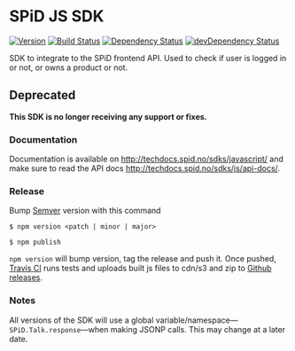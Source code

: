 # SPiD JS SDK

[![Version](https://badge.fury.io/js/spid-sdk-js.svg)](http://badge.fury.io/js/spid-sdk-js) 
[![Build Status](https://travis-ci.org/schibsted/sdk-js.svg?branch=master)](https://travis-ci.org/schibsted/sdk-js)
[![Dependency Status](https://david-dm.org/schibsted/sdk-js.png)](https://david-dm.org/schibsted/sdk-js) 
[![devDependency Status](https://david-dm.org/schibsted/sdk-js/dev-status.png)](https://david-dm.org/schibsted/sdk-js#info=devDependencies&view=table)

SDK to integrate to the SPiD frontend API.
Used to check if user is logged in or not, or owns a product or not.

## Deprecated
**This SDK is no longer receiving any support or fixes.**

### Documentation

Documentation is available on http://techdocs.spid.no/sdks/javascript/
and make sure to read the API docs http://techdocs.spid.no/sdks/js/api-docs/.

### Release

Bump [Semver](http://semver.org/) version with this command

`$ npm version <patch | minor | major>`

`$ npm publish`

`npm version` will bump version, tag the release and push it.
Once pushed, [Travis CI](https://travis-ci.org/schibsted/sdk-js)
runs tests and uploads built js files to cdn/s3
and zip to [Github releases](https://github.com/schibsted/sdk-js/releases).

### Notes

All versions of the SDK will use a global variable/namespace&mdash;`SPiD.Talk.response`&mdash;when making JSONP calls.
This may change at a later date.
